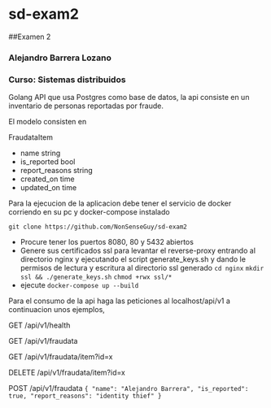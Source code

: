 # sd-exam2

##Examen 2
### Alejandro Barrera Lozano
### Curso: Sistemas distribuidos

Golang API que usa Postgres como base de datos, la api consiste en un inventario de personas reportadas por fraude.

El modelo consisten en 

FraudataItem
+ name	string
+ is_reported	bool
+ report_reasons   string
+ created_on	time
+ updated_on	time

Para la ejecucion de la aplicacion debe tener el servicio de docker corriendo en su pc y docker-compose instalado

`git clone https://github.com/NonSenseGuy/sd-exam2 `

+ Procure tener los puertos 8080, 80 y 5432 abiertos
+ Genere sus certificados ssl para levantar el reverse-proxy entrando al directorio nginx y ejecutando el script generate_keys.sh y dando le permisos de lectura y escritura al directorio ssl generado
`cd nginx`
`mkdir ssl && ./generate_keys.sh`
`chmod +rwx ssl/*`
+ ejecute `docker-compose up --build`

Para el consumo de la api haga las peticiones al localhost/api/v1 a continuacion unos ejemplos,

GET /api/v1/health

GET /api/v1/fraudata

GET /api/v1/fraudata/item?id=x

DELETE /api/v1/fraudata/item?id=x

POST /api/v1/fraudata 
`{
	"name": "Alejandro Barrera",
	"is_reported": true,
	"report_reasons": "identity thief"
}`
